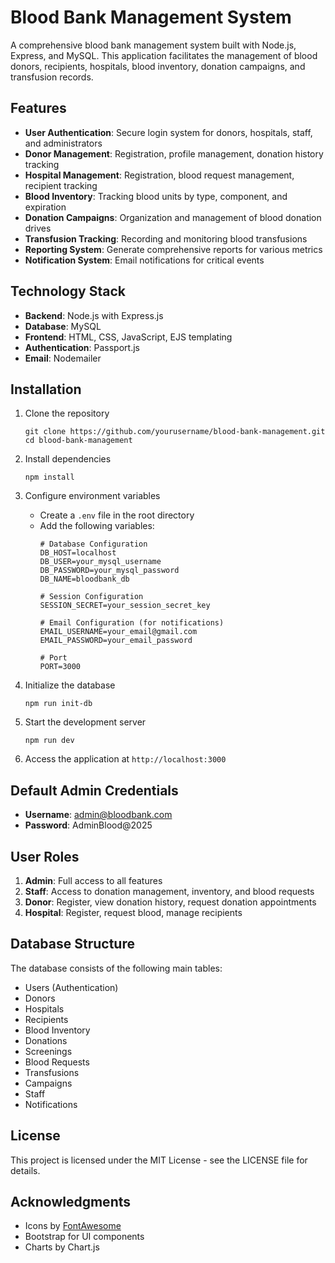 # Blood Bank Management System

A comprehensive blood bank management system built with Node.js, Express, and MySQL. This application facilitates the management of blood donors, recipients, hospitals, blood inventory, donation campaigns, and transfusion records.

## Features

- **User Authentication**: Secure login system for donors, hospitals, staff, and administrators
- **Donor Management**: Registration, profile management, donation history tracking
- **Hospital Management**: Registration, blood request management, recipient tracking
- **Blood Inventory**: Tracking blood units by type, component, and expiration
- **Donation Campaigns**: Organization and management of blood donation drives
- **Transfusion Tracking**: Recording and monitoring blood transfusions
- **Reporting System**: Generate comprehensive reports for various metrics
- **Notification System**: Email notifications for critical events

## Technology Stack

- **Backend**: Node.js with Express.js
- **Database**: MySQL
- **Frontend**: HTML, CSS, JavaScript, EJS templating
- **Authentication**: Passport.js
- **Email**: Nodemailer

## Installation

1. Clone the repository
   ```
   git clone https://github.com/yourusername/blood-bank-management.git
   cd blood-bank-management
   ```

2. Install dependencies
   ```
   npm install
   ```

3. Configure environment variables
   - Create a `.env` file in the root directory
   - Add the following variables:
     ```
     # Database Configuration
     DB_HOST=localhost
     DB_USER=your_mysql_username
     DB_PASSWORD=your_mysql_password
     DB_NAME=bloodbank_db

     # Session Configuration
     SESSION_SECRET=your_session_secret_key

     # Email Configuration (for notifications)
     EMAIL_USERNAME=your_email@gmail.com
     EMAIL_PASSWORD=your_email_password

     # Port
     PORT=3000
     ```

4. Initialize the database
   ```
   npm run init-db
   ```

5. Start the development server
   ```
   npm run dev
   ```

6. Access the application at `http://localhost:3000`

## Default Admin Credentials

- **Username**: admin@bloodbank.com
- **Password**: AdminBlood@2025

## User Roles

1. **Admin**: Full access to all features
2. **Staff**: Access to donation management, inventory, and blood requests
3. **Donor**: Register, view donation history, request donation appointments
4. **Hospital**: Register, request blood, manage recipients

## Database Structure

The database consists of the following main tables:
- Users (Authentication)
- Donors
- Hospitals
- Recipients
- Blood Inventory
- Donations
- Screenings
- Blood Requests
- Transfusions
- Campaigns
- Staff
- Notifications

## License

This project is licensed under the MIT License - see the LICENSE file for details.

## Acknowledgments

- Icons by [FontAwesome](https://fontawesome.com/)
- Bootstrap for UI components
- Charts by Chart.js 